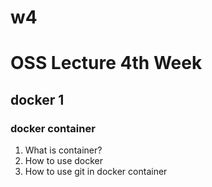 # w4
# OSS Lecture 4th Week
## docker 1
### docker container

1. What is container?
2. How to use docker
3. How to use git in docker container

